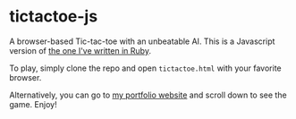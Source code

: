 tictactoe-js
============

A browser-based Tic-tac-toe with an unbeatable AI. This is a Javascript version of <a href="https://github.com/adlersantos/tictactoe">the one I've written in Ruby</a>.

To play, simply clone the repo and open `tictactoe.html` with your favorite browser. 

Alternatively, you can go to <a href="http://adlersantos.com">my portfolio website</a> and scroll down to see the game. Enjoy!

